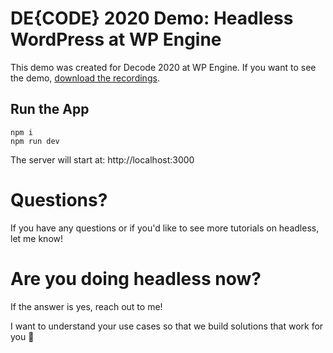 # DE{CODE} 2020 Demo: Headless WordPress at WP Engine

This demo was created for Decode 2020 at WP Engine. If you want to see the demo, [download the recordings](https://attend.wpengine.com/decode-2020/register/).

## Run the App

```
npm i
npm run dev
```

The server will start at: http://localhost:3000

# Questions?

If you have any questions or if you'd like to see more tutorials on headless, let me know!

# Are you doing headless now?

If the answer is yes, reach out to me! 

I want to understand your use cases so that we build solutions that work for you 🚀

